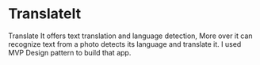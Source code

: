 # TranslateIt
Translate It offers text translation and language detection, More over it can recognize text from a photo detects its language and translate it. 
I used MVP Design pattern to build that app.
